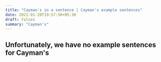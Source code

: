 ```yaml
---
title: "Cayman's in a sentence | Cayman's example sentences"
date: 2021-01-20T19:57:50+05:30
draft: falses
summary: "Cayman's"
---
```

## Unfortunately, we have no example sentences for Cayman's                 

